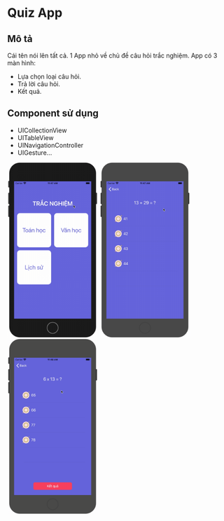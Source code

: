 #  Quiz App
## Mô tả
Cái tên nói lên tất cả. 1 App nhỏ về chủ đề câu hỏi trắc nghiệm.
App có 3 màn hình:
- Lựa chọn loại câu hỏi.
- Trả lời câu hỏi.
- Kết quả.
## Component sử dụng
- UICollectionView
- UITableView
- UINavigationController
- UIGesture...


<img src="QuickQuiz1.gif" alt="drawing" width="207"/> <img src="QuickQuiz2.gif" alt="drawing" width="207"/> <img src="QuickQuiz3.gif" alt="drawing" width="207"/>
